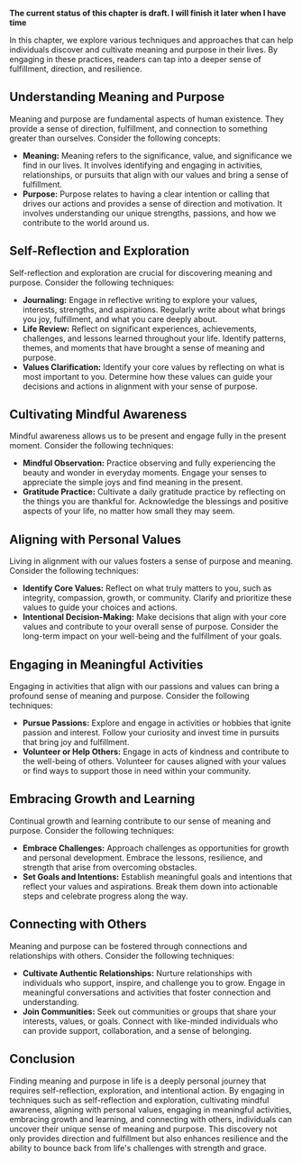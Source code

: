 **The current status of this chapter is draft. I will finish it later when I have time**

In this chapter, we explore various techniques and approaches that can help individuals discover and cultivate meaning and purpose in their lives. By engaging in these practices, readers can tap into a deeper sense of fulfillment, direction, and resilience.

Understanding Meaning and Purpose
---------------------------------

Meaning and purpose are fundamental aspects of human existence. They provide a sense of direction, fulfillment, and connection to something greater than ourselves. Consider the following concepts:

* **Meaning:** Meaning refers to the significance, value, and significance we find in our lives. It involves identifying and engaging in activities, relationships, or pursuits that align with our values and bring a sense of fulfillment.
* **Purpose:** Purpose relates to having a clear intention or calling that drives our actions and provides a sense of direction and motivation. It involves understanding our unique strengths, passions, and how we contribute to the world around us.

Self-Reflection and Exploration
-------------------------------

Self-reflection and exploration are crucial for discovering meaning and purpose. Consider the following techniques:

* **Journaling:** Engage in reflective writing to explore your values, interests, strengths, and aspirations. Regularly write about what brings you joy, fulfillment, and what you care deeply about.
* **Life Review:** Reflect on significant experiences, achievements, challenges, and lessons learned throughout your life. Identify patterns, themes, and moments that have brought a sense of meaning and purpose.
* **Values Clarification:** Identify your core values by reflecting on what is most important to you. Determine how these values can guide your decisions and actions in alignment with your sense of purpose.

Cultivating Mindful Awareness
-----------------------------

Mindful awareness allows us to be present and engage fully in the present moment. Consider the following techniques:

* **Mindful Observation:** Practice observing and fully experiencing the beauty and wonder in everyday moments. Engage your senses to appreciate the simple joys and find meaning in the present.
* **Gratitude Practice:** Cultivate a daily gratitude practice by reflecting on the things you are thankful for. Acknowledge the blessings and positive aspects of your life, no matter how small they may seem.

Aligning with Personal Values
-----------------------------

Living in alignment with our values fosters a sense of purpose and meaning. Consider the following techniques:

* **Identify Core Values:** Reflect on what truly matters to you, such as integrity, compassion, growth, or community. Clarify and prioritize these values to guide your choices and actions.
* **Intentional Decision-Making:** Make decisions that align with your core values and contribute to your overall sense of purpose. Consider the long-term impact on your well-being and the fulfillment of your goals.

Engaging in Meaningful Activities
---------------------------------

Engaging in activities that align with our passions and values can bring a profound sense of meaning and purpose. Consider the following techniques:

* **Pursue Passions:** Explore and engage in activities or hobbies that ignite passion and interest. Follow your curiosity and invest time in pursuits that bring joy and fulfillment.
* **Volunteer or Help Others:** Engage in acts of kindness and contribute to the well-being of others. Volunteer for causes aligned with your values or find ways to support those in need within your community.

Embracing Growth and Learning
-----------------------------

Continual growth and learning contribute to our sense of meaning and purpose. Consider the following techniques:

* **Embrace Challenges:** Approach challenges as opportunities for growth and personal development. Embrace the lessons, resilience, and strength that arise from overcoming obstacles.
* **Set Goals and Intentions:** Establish meaningful goals and intentions that reflect your values and aspirations. Break them down into actionable steps and celebrate progress along the way.

Connecting with Others
----------------------

Meaning and purpose can be fostered through connections and relationships with others. Consider the following techniques:

* **Cultivate Authentic Relationships:** Nurture relationships with individuals who support, inspire, and challenge you to grow. Engage in meaningful conversations and activities that foster connection and understanding.
* **Join Communities:** Seek out communities or groups that share your interests, values, or goals. Connect with like-minded individuals who can provide support, collaboration, and a sense of belonging.

Conclusion
----------

Finding meaning and purpose in life is a deeply personal journey that requires self-reflection, exploration, and intentional action. By engaging in techniques such as self-reflection and exploration, cultivating mindful awareness, aligning with personal values, engaging in meaningful activities, embracing growth and learning, and connecting with others, individuals can uncover their unique sense of meaning and purpose. This discovery not only provides direction and fulfillment but also enhances resilience and the ability to bounce back from life's challenges with strength and grace.
